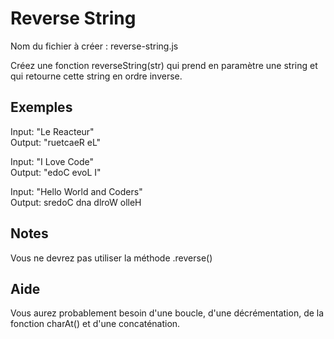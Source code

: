# Reverse String

Nom du fichier à créer : reverse-string.js

Créez une fonction reverseString(str) qui prend en paramètre une string et qui retourne cette string en ordre inverse.

## Exemples

Input: "Le Reacteur"  
Output: "ruetcaeR eL"

Input: "I Love Code"  
Output: "edoC evoL I"

Input: "Hello World and Coders"  
Output: sredoC dna dlroW olleH

## Notes

Vous ne devrez pas utiliser la méthode .reverse()

## Aide

Vous aurez probablement besoin d'une boucle, d'une décrémentation, de la fonction charAt() et d'une concaténation.
